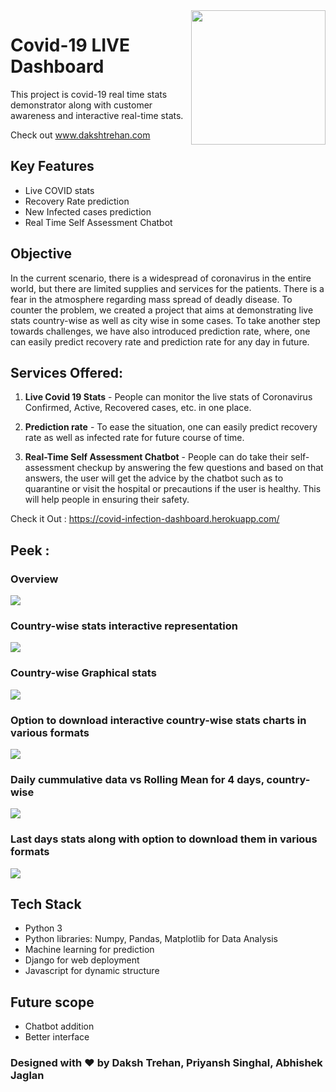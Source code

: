 <img align='right' src="https://s7.gifyu.com/images/WhatsApp-Image-2020-07-14-at-11.34.49-1.gif" width="215">

# Covid-19 LIVE Dashboard

This project is covid-19 real time stats demonstrator along with customer awareness and interactive real-time stats.

Check out www.dakshtrehan.com

## Key Features
* Live COVID stats
* Recovery Rate prediction
* New Infected cases prediction
* Real Time Self Assessment Chatbot

## Objective
In the current scenario, there is a widespread of coronavirus in the entire world, but there are limited supplies and services for the patients. There is a fear in the atmosphere regarding mass spread of deadly disease. To counter the problem, we created a project that aims at demonstrating live stats country-wise as well as city wise in some cases. 
To take another step towards challenges, we have also introduced prediction rate, where, one can easily predict recovery rate and prediction rate for any day in future.


## Services Offered:

1. **Live Covid 19 Stats** - People can monitor the live stats of Coronavirus Confirmed, Active, Recovered cases, etc. in one place.

2. **Prediction rate** - To ease the situation, one can easily predict recovery rate as well as infected rate for future course of time.

3. **Real-Time Self Assessment Chatbot** - People can do take their self-assessment checkup by answering the few questions and based on that answers, the user will get the advice by the chatbot such as to quarantine or visit the hospital or precautions if the user is healthy. This will help people in ensuring their safety.

Check it Out : https://covid-infection-dashboard.herokuapp.com/

## Peek : 
### Overview
![](https://github.com/dakshtrehan/Covid-19-Dashboard/blob/master/images/Screenshot%20(103).png)
### Country-wise stats interactive representation
![](https://github.com/dakshtrehan/Covid-19-Dashboard/blob/master/images/Screenshot%20(98).png)
### Country-wise Graphical stats 
![](https://github.com/dakshtrehan/Covid-19-Dashboard/blob/master/images/Screenshot%20(97).png)<br>
### Option to download interactive country-wise stats charts in various formats
![](https://github.com/dakshtrehan/Covid-19-Dashboard/blob/master/images/Screenshot%20(100).png) <br>
### Daily cummulative data vs Rolling Mean for 4 days, country-wise
![](https://github.com/dakshtrehan/Covid-19-Dashboard/blob/master/images/Screenshot%20(108).png)<br>
### Last days stats along with option to download them in various formats
![](https://github.com/dakshtrehan/Covid-19-Dashboard/blob/master/images/Screenshot%20(101).png)

## Tech Stack
* Python 3
* Python libraries: Numpy, Pandas, Matplotlib for Data Analysis
* Machine learning for prediction
* Django for web deployment
* Javascript for dynamic structure

## Future scope
* Chatbot addition
* Better interface

### Designed with ❤ by Daksh Trehan, Priyansh Singhal, Abhishek Jaglan
